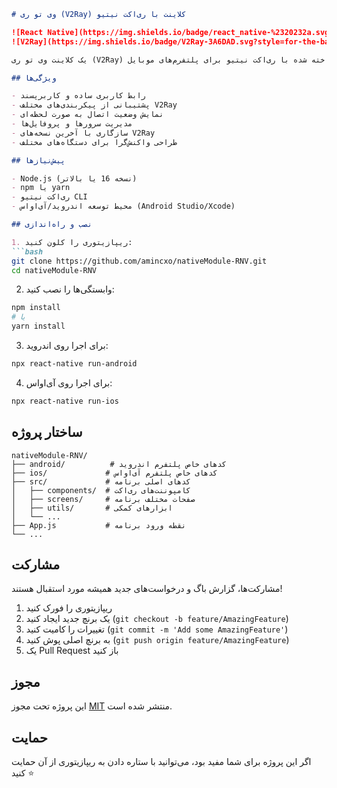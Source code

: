 
```markdown
# وی تو ری (V2Ray) کلاینت با ری‌اکت نیتیو

![React Native](https://img.shields.io/badge/react_native-%2320232a.svg?style=for-the-badge&logo=react&logoColor=%2361DAFB)
![V2Ray](https://img.shields.io/badge/V2Ray-3A6DAD.svg?style=for-the-badge&logo=v2ray&logoColor=white)

یک کلاینت وی تو ری (V2Ray) ساخته شده با ری‌اکت نیتیو برای پلتفرم‌های موبایل (Android/iOS)

## ویژگی‌ها

- رابط کاربری ساده و کاربرپسند
- پشتیبانی از پیکربندی‌های مختلف V2Ray
- نمایش وضعیت اتصال به صورت لحظه‌ای
- مدیریت سرورها و پروفایل‌ها
- سازگاری با آخرین نسخه‌های V2Ray
- طراحی واکنش‌گرا برای دستگاه‌های مختلف

## پیش‌نیازها

- Node.js (نسخه 16 یا بالاتر)
- npm یا yarn
- ری‌اکت نیتیو CLI
- محیط توسعه اندروید/آی‌اواس (Android Studio/Xcode)

## نصب و راه‌اندازی

1. ریپازیتوری را کلون کنید:
```bash
git clone https://github.com/amincxo/nativeModule-RNV.git
cd nativeModule-RNV
```

2. وابستگی‌ها را نصب کنید:
```bash
npm install
# یا
yarn install
```

3. برای اجرا روی اندروید:
```bash
npx react-native run-android
```

4. برای اجرا روی آی‌اواس:
```bash
npx react-native run-ios
```

## ساختار پروژه

```
nativeModule-RNV/
├── android/          # کدهای خاص پلتفرم اندروید
├── ios/             # کدهای خاص پلتفرم آی‌اواس
├── src/             # کدهای اصلی برنامه
│   ├── components/  # کامپوننت‌های ری‌اکت
│   ├── screens/     # صفحات مختلف برنامه
│   ├── utils/       # ابزارهای کمکی
│   └── ...         
├── App.js           # نقطه ورود برنامه
└── ...
```

## مشارکت

مشارکت‌ها، گزارش باگ و درخواست‌های جدید همیشه مورد استقبال هستند!

1. ریپازیتوری را فورک کنید
2. یک برنچ جدید ایجاد کنید (`git checkout -b feature/AmazingFeature`)
3. تغییرات را کامیت کنید (`git commit -m 'Add some AmazingFeature'`)
4. به برنچ اصلی پوش کنید (`git push origin feature/AmazingFeature`)
5. یک Pull Request باز کنید

## مجوز

این پروژه تحت مجوز [MIT](LICENSE) منتشر شده است.

## حمایت

اگر این پروژه برای شما مفید بود، می‌توانید با ستاره دادن به ریپازیتوری از آن حمایت کنید ⭐
```
